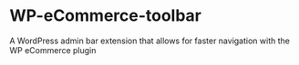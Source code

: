 # WP-eCommerce-toolbar
A WordPress admin bar extension that allows for faster navigation with the WP eCommerce plugin
